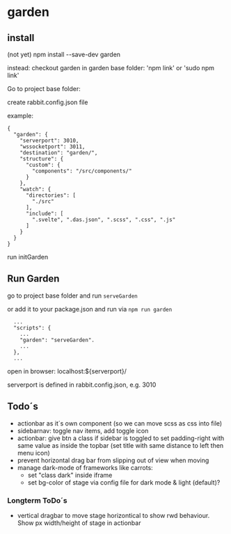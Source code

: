 # garden

## install 
(not yet) npm install --save-dev garden

instead:
checkout garden
in garden base folder: 'npm link' or 'sudo npm link'

Go to project base folder:

create rabbit.config.json file

example:
```
{
  "garden": {
    "serverport": 3010,
    "wssocketport": 3011,
    "destination": "garden/",
    "structure": {
      "custom": {
        "components": "/src/components/"
      }
    },
    "watch": {
      "directories": [
        "./src"
      ],
      "include": [
        ".svelte", ".das.json", ".scss", ".css", ".js"
      ]
    }
  }
}
```

run initGarden


## Run Garden

go to project base folder and run `serveGarden`

or add it to your package.json and run via `npm run garden`
```
  ...
  "scripts": {
    ...
    "garden": "serveGarden".
    ...
  },
  ...
```

open in browser: localhost:${serverport}/ 

serverport is defined in rabbit.config.json, e.g. 3010


## Todo´s

* actionbar as it´s own component (so we can move scss as css into file)
* sidebarnav: toggle nav items, add toggle icon
* actionbar: give btn a class if sidebar is toggled to set padding-right with same value as inside the topbar (set title with same distance to left then menu icon)
* prevent horizontal drag bar from slipping out of view when moving
* manage dark-mode of frameworks like carrots:
  * set "class dark" inside iframe
  * set bg-color of stage via config file for dark mode & light (default)?

### Longterm ToDo´s

* vertical dragbar to move stage horizontical to show rwd behaviour. Show px width/height of stage in actionbar
